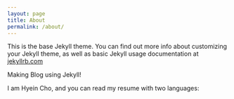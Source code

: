 ```yaml
---
layout: page
title: About
permalink: /about/
---
```


This is the base Jekyll theme. You can find out more info about customizing your Jekyll theme, as well as basic Jekyll usage documentation at [jekyllrb.com](https://jekyllrb.com/)

Making Blog using Jekyll! 

I am Hyein Cho, and you can read my resume with two languages: 



[jekyll-organization]: https://github.com/jekyll
